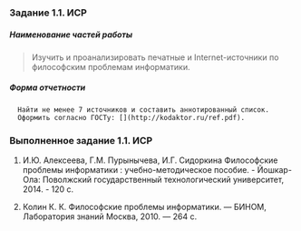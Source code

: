 ### Задание 1.1. ИСР

##### Наименование частей работы
      
> Изучить и проанализировать печатные и Internet-источники по философским проблемам информатики.

##### Форма отчетности
      
      Найти не менее 7 источников и составить аннотированный список.
      Оформить согласно ГОСТу: [](http://kodaktor.ru/ref.pdf).

### Выполненное задание 1.1. ИСР

1. И.Ю. Алексеева, Г.М. Пурынычева, И.Г. Сидоркина Философские проблемы информатики : учебно-методическое пособие. - Йошкар-Ола: Поволжский государственный технологический университет, 2014. - 120 с.

1. Колин К. К. Философские проблемы информатики. — БИНОМ, Лаборатория знаний Москва, 2010. — 264 с. 
